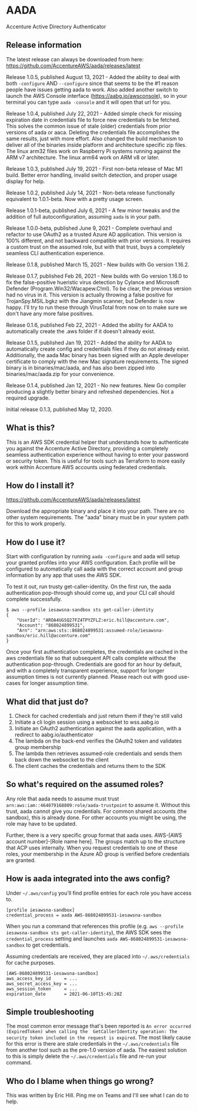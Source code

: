# AADA
Accenture Active Directory Authenticator

## Release information
The latest release can always be downloaded from here:
https://github.com/AccentureAWS/aada/releases/latest

Release 1.0.5, published August 13, 2021 - Added the ability to deal with
both `-configure` AND `--configure` since that seems to be the #1 reason 
people have issues getting aada to work.  Also added another switch to 
launch the AWS Console interface (https://aabg.io/awsconsole), so in your
terminal you can type `aada -console` and it will open that url for you.

Release 1.0.4, published July 22, 2021 - Added simple check for missing
expiration date in credentials file to force new credentials to be fetched.
This solves the common issue of stale (older) credentials from prior
versions of aada or aaca.  Deleting the credentials file accomplishes the
same results, just with more effort.  Also changed the build mechanism to
deliver all of the binaries inside platform and architecture specific zip
files.  The linux arm32 files work on Raspberry Pi systems running against
the ARM v7 architecture.  The linux arm64 work on ARM v8 or later.

Release 1.0.3, published July 19, 2021 - First non-beta release of Mac
M1 build.  Better error handling, invalid switch detection, and proper
usage display for help.

Release 1.0.2, published July 14, 2021 - Non-beta release functionally
equivalent to 1.0.1-beta.  Now with a pretty usage screen.

Release 1.0.1-beta, published July 6, 2021 - A few minor tweaks and the
addition of full autoconfiguration, assuming `aada` is in your path.

Release 1.0.0-beta, published June 9, 2021 - Complete overhaul and 
refactor to use OAuth2 as a trusted Azure AD application.  This version
is 100% different, and not backward compatible with prior versions.  It 
requires a custom trust on the assumed role, but with that trust, buys
a completely seamless CLI authentication experience.

Release 0.1.8, published March 15, 2021 - New builds with Go version
1.16.2.

Release 0.1.7, published Feb 26, 2021 - New builds with Go version 1.16.0
to fix the false-positive hueristic virus detection by Cylance and
Microsoft Defender (Program.Win32/Wacapew.C!ml).  To be clear, the 
previous version had no virus in it.  This version is actually throwing
a false positive for TrojanSpy.MSIL.bgkz with the Jiangmin scanner, but
Defender is now happy.  I'll try to run these through VirusTotal from
now on to make sure we don't have any more false positives.

Release 0.1.6, published Feb 22, 2021 - Added the ability for AADA to
automatically create the .aws folder if it doesn't already exist.

Release 0.1.5, published Jan 19, 2021 - Added the ability for AADA to 
automatically create config and credentials files if they do not already
exist.  Additionally, the aada Mac binary has been signed with an Apple
developer certificate to comply with the new Mac signature requirements.
The signed binary is in binaries/mac/aada, and has also been zipped into
binaries/mac/aada.zip for your convenience.

Release 0.1.4, published Jan 12, 2021 - No new features.  New Go compiler
producing a slightly better binary and refreshed dependencies.  Not a 
required upgrade.

Initial release 0.1.3, published May 12, 2020.

## What is this?
This is an AWS SDK credential helper that understands how to authenticate
you against the Accenture Active Directory, providing a completely seamless
authentication experience without having to enter your password or security
token.  This is useful for tools such as Terraform to more 
easily work within Accenture AWS accounts using federated credentials.

## How do I install it?
https://github.com/AccentureAWS/aada/releases/latest

Download the appropriate binary and place it into your path.
There are no other system requirements.  The "aada" binary must be in
your system path for this to work properly.

## How do I use it?
Start with configuration by running `aada -configure` and aada will setup
your granted profiles into your AWS configuration.  Each profile will be
configured to automatically call aada with the correct account and group
information by any app that uses the AWS SDK.

To test it out, run trusty get-caller-identity.  On the first run, the 
aada authentication pop-through should come up, and your CLI call should
complete successfully.
```
$ aws --profile iesawsna-sandbox sts get-caller-identity
{
    "UserId": "AROA4UGSQ27FZ4TPYZFLZ:eric.hill@accenture.com",
    "Account": "868024899531",
    "Arn": "arn:aws:sts::868024899531:assumed-role/iesawsna-sandbox/eric.hill@accenture.com"
}
```

Once your first authentication completes, the credentials are cached in the
aws credentials file so that subsequent API calls complete without the 
authentication pop-through.  Credentials are good for an hour by default,
and with a completely transparent experience, support for longer assumption
times is not currently planned.  Please reach out with good use-cases for
longer assumption time.

## What did that just do?
1. Check for cached credentials and just return them if they're still valid
2. Initiate a cli login session using a websocket to wss.aabg.io
3. Initiate an OAuth2 authentication against the aada application, with a redirect to aabg.io/authenticator
4. The lambda on the back-end verifies the OAuth2 token and validates group membership
5. The lambda then retrieves assumed-role credentials and sends them back down the websocket to the client
6. The client caches the credentials and returns them to the SDK

## So what's required on the assumed roles?

Any role that aada needs to assume must trust `arn:aws:iam::464079168809:role/aada-trustpoint` to assume it.
Without this trust, aada cannot give you credentials.  For common shared accounts (the sandbox), this is 
already done.  For other accounts you might be using, the role may have to be updated.

Further, there is a very specific group format that aada uses.  AWS-\[AWS account number\]-\[Role name here\].  The
groups match up to the structure that ACP uses internally.  When you request credentials to one of these roles,
your membership in the Azure AD group is verified before credentials are granted.

## How is aada integrated into the aws config?

Under `~/.aws/config` you'll find profile entries for each role you have access to.

```
[profile iesawsna-sandbox]
credential_process = aada AWS-868024899531-iesawsna-sandbox
```

When you run a command that references this profile (e.g. `aws --profile iesawsna-sandbox sts get-caller-identity`),
the AWS SDK sees the `credential_process` setting and launches `aada AWS-868024899531-iesawsna-sandbox` to get
credentials.

Assuming credentials are received, they are placed into `~/.aws/credentials` for cache purposes.

```
[AWS-868024899531-iesawsna-sandbox]
aws_access_key_id     = ...
aws_secret_access_key = ...
aws_session_token     = ...
expiration_date       = 2021-06-10T15:45:28Z
```

## Simple troubleshooting
The most common error message that's been reported is `An error occurred (ExpiredToken) when calling the 
GetCallerIdentity operation: The security token included in the request is expired`.  The most likely
cause for this error is there are stale credentials in the `~/.aws/credentials` file from another tool such
as the pre-1.0 version of aada.  The easiest solution to this is simply delete the `~/.aws/credentials` file
and re-run your command.

## Who do I blame when things go wrong?
This was written by Eric Hill.  Ping me on Teams and I'll see what I can do to help.
